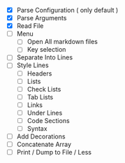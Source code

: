 - [x] Parse Configuration ( only default )
- [x] Parse Arguments
- [x] Read File
- [ ] Menu
  - [ ] Open All markdown files
  - [ ] Key selection
- [ ] Separate Into Lines
- [ ] Style Lines
    - [ ] Headers
    - [ ] Lists
    - [ ] Check Lists
    - [ ] Tab Lists
    - [ ] Links
    - [ ] Under Lines
    - [ ] Code Sections
    - [ ] Syntax
- [ ] Add Decorations
- [ ] Concatenate Array
- [ ] Print / Dump to File / Less
